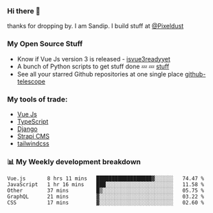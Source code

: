 ### Hi there 👋

thanks for dropping by.
I am Sandip. I build stuff at [@Pixeldust](github.com/pixeldust-in/)

###  **My Open Source Stuff**

 - Know if Vue Js version 3 is released -  [isvue3readyyet](https://github.com/sandiprb/isvue3readyyet)
 - A bunch of Python scripts to get stuff done 💤 💤 [stuff](https://github.com/sandiprb/stuff)
 - See all your starred Github repositories at one single place [github-telescope](https://github.com/sandiprb/github-telescope)



###  **My tools of trade:**
 - [Vue Js](https://github.com/vuejs/vue/)
 - [TypeScript](https://github.com/microsoft/TypeScript)
 - [Django](github.com/django/django)
 - [Strapi CMS](github.com/strapi/strapi)
 - [tailwindcss](https://github.com/tailwindlabs/tailwindcss)


###  📊 **My Weekly development breakdown**
<!--START_SECTION:waka-->
```text
Vue.js       8 hrs 11 mins   ██████████████████▓░░░░░░   74.47 % 
JavaScript   1 hr 16 mins    ███░░░░░░░░░░░░░░░░░░░░░░   11.58 % 
Other        37 mins         █▒░░░░░░░░░░░░░░░░░░░░░░░   05.75 % 
GraphQL      21 mins         ▓░░░░░░░░░░░░░░░░░░░░░░░░   03.22 % 
CSS          17 mins         ▓░░░░░░░░░░░░░░░░░░░░░░░░   02.60 % 
```
<!--END_SECTION:waka-->
